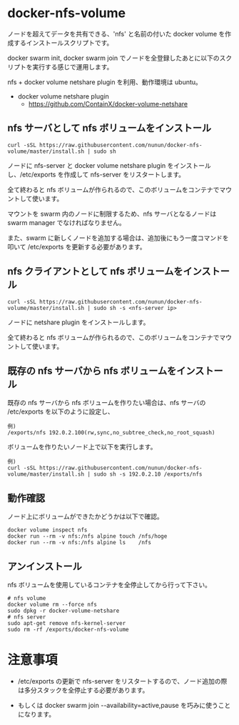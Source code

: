 # docker-nfs-volume

ノードを超えてデータを共有できる、'nfs' と名前の付いた docker volume を作成するインストールスクリプトです。

docker swarm init, docker swarm join でノードを全登録したあとに以下のスクリプトを実行する感じで運用します。

nfs + docker volume netshare plugin を利用、動作環境は ubuntu。

* docker volume netshare plugin
  * https://github.com/ContainX/docker-volume-netshare


## nfs サーバとして nfs ボリュームをインストール

````
curl -sSL https://raw.githubusercontent.com/nunun/docker-nfs-volume/master/install.sh | sudo sh
````

ノードに nfs-server と docker volume netshare plugin をインストールし、/etc/exports を作成して nfs-server をリスタートします。

全て終わると nfs ボリュームが作られるので、このボリュームをコンテナでマウントして使います。

マウントを swarm 内のノードに制限するため、nfs サーバとなるノードは swarm manager でなければなりません。

また、swarm に新しくノードを追加する場合は、追加後にもう一度コマンドを叩いて /etc/exports を更新する必要があります。


## nfs クライアントとして nfs ボリュームをインストール

````
curl -sSL https://raw.githubusercontent.com/nunun/docker-nfs-volume/master/install.sh | sudo sh -s <nfs-server ip>
````

ノードに netshare plugin をインストールします。

全て終わると nfs ボリュームが作られるので、このボリュームをコンテナでマウントして使います。


## 既存の nfs サーバから nfs ボリュームをインストール

既存の nfs サーバから nfs ボリュームを作りたい場合は、nfs サーバの /etc/exports を以下のように設定し、

````
例)
/exports/nfs 192.0.2.100(rw,sync,no_subtree_check,no_root_squash)
````

ボリュームを作りたいノード上で以下を実行します。

````
例)
curl -sSL https://raw.githubusercontent.com/nunun/docker-nfs-volume/master/install.sh | sudo sh -s 192.0.2.10 /exports/nfs
````

## 動作確認

ノード上にボリュームができたかどうかは以下で確認。

````
docker volume inspect nfs
docker run --rm -v nfs:/nfs alpine touch /nfs/hoge
docker run --rm -v nfs:/nfs alpine ls    /nfs
````


## アンインストール

nfs ボリュームを使用しているコンテナを全停止してから行って下さい。

````
# nfs volume
docker volume rm --force nfs
sudo dpkg -r docker-volume-netshare
# nfs server
sudo apt-get remove nfs-kernel-server
sudo rm -rf /exports/docker-nfs-volume
````

# 注意事項

* /etc/exports の更新で nfs-server をリスタートするので、ノード追加の際は多分スタックを全停止する必要があります。

* もしくは docker swarm join --availability=active,pause を巧みに使うことになります。


